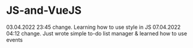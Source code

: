 # JS-and-VueJS
03.04.2022 23:45 change. Learning how to use style in JS
07.04.2022 04:12 change. Just wrote simple to-do list manager & learned how to use events
